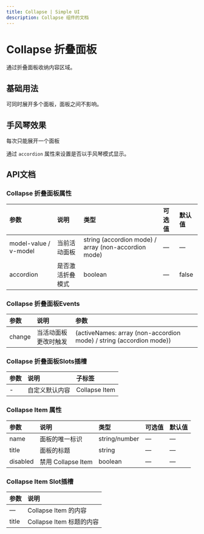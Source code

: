 ```yaml
---
title: Collapse | Simple UI
description: Collapse 组件的文档
---
```


# Collapse 折叠面板
通过折叠面板收纳内容区域。

## 基础用法
可同时展开多个面板，面板之间不影响。

<preview path="../demo/Collapse/Basic.vue" title="基础用法" description="Collapse 组件的基础用法"></preview>

## 手风琴效果
每次只能展开一个面板

通过 `accordion` 属性来设置是否以手风琴模式显示。

<preview path="../demo/Collapse/Accordion.vue" title="手风琴效果" description="Collapse 组件的手风琴效果"></preview>

## API文档

### Collapse 折叠面板属性

| 参数                  | 说明                               | 类型                                                 | 可选值 | 默认值 |
| :-------------------- | :--------------------------------- | :--------------------------------------------------- | :----- | :----- |
| model-value / v-model | 当前活动面板                       | string (accordion mode) / array (non-accordion mode) | —      | —      |
| accordion             | 是否激活折叠模式                   | boolean                                              | —      | false  |

### Collapse 折叠面板Events

| 参数   | 说明                 | 参数                                                         |
| :----- | :------------------- | :----------------------------------------------------------- |
| change | 当活动面板更改时触发 | (activeNames: array (non-accordion mode) / string (accordion mode)) |

### Collapse 折叠面板Slots插槽

| 参数 | 说明           | 子标签        |
| :--- | :------------- | :------------ |
| -    | 自定义默认内容 | Collapse Item |

### Collapse Item 属性

| 参数     | 说明               | 类型          | 可选值 | 默认值 |
| :------- | :----------------- | :------------ | :----- | :----- |
| name     | 面板的唯一标识     | string/number | —      | —      |
| title    | 面板的标题         | string        | —      | —      |
| disabled | 禁用 Collapse Item | boolean       | —      | —      |

### Collapse Item Slot插槽

| 参数  | 说明                     |
| :---- | :----------------------- |
| —     | Collapse Item 的内容     |
| title | Collapse Item 标题的内容 |